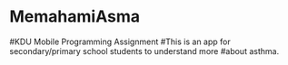 # MemahamiAsma

#KDU Mobile Programming Assignment
#This is an app for secondary/primary school students to understand more
#about asthma.
